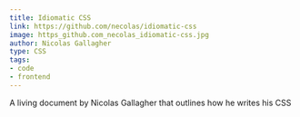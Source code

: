 ```yaml
---
title: Idiomatic CSS
link: https://github.com/necolas/idiomatic-css
image: https_github.com_necolas_idiomatic-css.jpg
author: Nicolas Gallagher
type: CSS
tags:
- code
- frontend
---
```


A living document by Nicolas Gallagher that outlines how he writes his CSS
